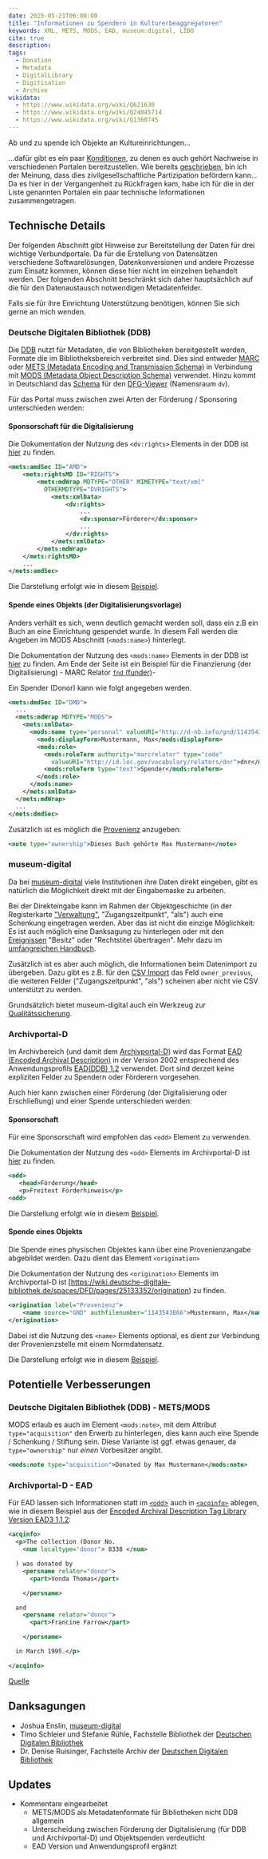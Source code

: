```yaml
---
date: 2025-05-21T06:00:00
title: "Informationen zu Spendern in Kulturerbeaggregatoren"
keywords: XML, METS, MODS, EAD, museum:digital, LIDO
cite: true
description:
tags:
  - Donation
  - Metadata
  - DigitalLibrary
  - Digitisation
  - Archive
wikidata:
  - https://www.wikidata.org/wiki/Q621630
  - https://www.wikidata.org/wiki/Q24045714
  - https://www.wikidata.org/wiki/Q1360745
---
```


Ab und zu spende ich Objekte an Kultureinrichtungen...
<!--more-->
...dafür gibt es ein paar [Konditionen](https://christianmahnke.de/collections/#aktiver-spender), zu denen es auch gehört Nachweise in verschiedenen Portalen bereitzustellen. Wie bereits [geschrieben](/post/archives-citizen-participation/), bin ich der Meinung, dass dies zivilgesellschaftliche Partizipation befördern kann...
Da es hier in der Vergangenheit zu Rückfragen kam, habe ich für die in der Liste genannten Portalen ein paar technische Informationen zusammengetragen.

## Technische Details

Der folgenden Abschnitt gibt Hinweise zur Bereitstellung der Daten für drei wichtige Verbundportale. Da für die Erstellung von Datensätzen verschiedene Softwarelösungen, Datenkonversionen und andere Prozesse zum Einsatz kommen, können diese hier nicht im einzelnen behandelt werden. Der folgenden Abschnitt beschränkt sich daher hauptsächlich auf die für den Datenaustausch notwendigen Metadatenfelder.

Falls sie für ihre Einrichtung Unterstützung benötigen, können Sie sich gerne an mich wenden.

### Deutsche Digitalen Bibliothek (DDB)

Die [DDB](https://www.deutsche-digitale-bibliothek.de/) nutzt für Metadaten, die von Bibliotheken bereitgestellt werden, Formate die im Bibliotheksbereich verbreitet sind. Dies sind entweder [MARC](https://www.loc.gov/marc/) oder [METS (Metadata Encoding and Transmission Schema)](https://www.loc.gov/standards/mets/) in Verbindung mit [MODS (Metadata Object Description Schema)](https://www.loc.gov/standards/mods/) verwendet. Hinzu kommt in Deutschland das [Schema](https://dfg-viewer.de/fileadmin/groups/dfgviewer/METS-Anwendungsprofil_2.3.1.pdf#page=27) für den [DFG-Viewer](https://dfg-viewer.de/) (Namensraum `dv`).

Für das Portal muss zwischen zwei Arten der Förderung / Sponsoring unterschieden werden:

#### Sponsorschaft für die Digitalisierung

Die Dokumentation der Nutzung des `<dv:rights>` Elements in der DDB ist [hier](https://wiki.deutsche-digitale-bibliothek.de/x/ssIeB) zu finden.

```xml
<mets:amdSec ID="AMD">
    <mets:rightsMD ID="RIGHTS">
        <mets:mdWrap MDTYPE="OTHER" MIMETYPE="text/xml"
          OTHERMDTYPE="DVRIGHTS">
            <mets:xmlData>
                <dv:rights>
                    ...
                    <dv:sponsor>Förderer</dv:sponsor>
                    ...
                </dv:rights>
            </mets:xmlData>
        </mets:mdWrap>
    </mets:rightsMD>
    ...
</mets:amdSec>

```

Die Darstellung erfolgt wie in diesem [Beispiel](http://www.deutsche-digitale-bibliothek.de/item/VOL7G43KNY6TE3ZRJSEBZHKTMM6USWPC).

#### Spende eines Objekts (der Digitalisierungsvorlage)

Anders verhält es sich, wenn deutlich gemacht werden soll, dass ein z.B ein Buch an eine Einrichtung gespendet wurde. In diesem Fall werden die Angeben im MODS Abschnitt (`<mods:name>`) hinterlegt.

Die Dokumentation der Nutzung des `<mods:name>` Elements in der DDB ist [hier](https://wiki.deutsche-digitale-bibliothek.de/spaces/DFD/pages/19006819/name) zu finden. Am Ende der Seite ist ein Beispiel für die Finanzierung (der Digitalisierung) - MARC Relator [`fnd` (funder)](https://id.loc.gov/vocabulary/relators/fnd.html)-

Ein Spender (Donor) kann wie folgt angegeben werden.

```xml
<mets:dmdSec ID="DMD">
  ...
  <mets:mdWrap MDTYPE="MODS">
    <mets:xmlData>
      <mods:name type="personal" valueURI="http://d-nb.info/gnd/1143543866">
        <mods:displayForm>Mustermann, Max</mods:displayForm>
        <mods:role>
          <mods:roleTerm authority="marcrelator" type="code"
            valueURI="http://id.loc.gov/vocabulary/relators/dnr">dnr</mods:roleTerm>
          <mods:roleTerm type="text">Spender</mods:roleTerm>
        </mods:role>
      </mods:name>
    </mets:xmlData>
  </mets:mdWrap>
  ...
</mets:dmdSec>
```

Zusätzlich ist es möglich die [Provenienz](https://wiki.deutsche-digitale-bibliothek.de/spaces/DFD/pages/19006846/note) anzugeben:

```xml
<note type="ownership">Dieses Buch gehörte Max Mustermann</note>
```

### museum-digital

Da bei [museum-digital](https://www.museum-digital.de/) viele Institutionen ihre Daten direkt eingeben, gibt es natürlich die Möglichkeit direkt mit der Eingabemaske zu arbeiten.

Bei der Direkteingabe kann im Rahmen der Objektgeschichte (in der Registerkarte ["Verwaltung"](https://de.handbook.museum-digital.info/musdb/Objekte/Registerkarten-Standard/Verwaltung.html), "Zugangszeitpunkt", "als") auch eine Schenkung eingetragen werden. Aber das ist nicht die einzige Möglichkeit: Es ist auch möglich eine Danksagung zu hinterlegen oder mit den [Ereignissen](https://de.handbook.museum-digital.info/Grundkonzepte/Ereignistypen.html) "Besitz" oder "Rechtstitel übertragen".
Mehr dazu im [umfangreichen Handbuch](https://de.handbook.museum-digital.info/musdb/Objekte/Registerkarten-Standard/Verwaltung.html).

Zusätzlich ist es aber auch möglich, die Informationen beim Datenimport zu übergeben.
Dazu gibt es z.B. für den [CSV Import](https://csvxml.imports.museum-digital.org/) das Feld `owner_previous`, die weiteren Felder ("Zugangszeitpunkt", "als") scheinen aber nicht vie CSV unterstützt zu werden.

Grundsätzlich bietet museum-digital auch ein Werkzeug zur [Qualitätssicherung](https://quality.museum-digital.org/).

### Archivportal-D

Im Archivbereich (und damit dem [Archivportal-D](https://www.archivportal-d.de/)) wird das Format [EAD (Encoded Archival Description)](https://www.loc.gov/ead/) in der Version 2002 entsprechend des Anwendungsprofils [EAD(DDB) 1.2](https://github.com/Deutsche-Digitale-Bibliothek/ddb-metadata-ead) verwendet. Dort sind derzeit keine expliziten Felder zu Spendern oder Förderern vorgesehen.

Auch hier kann zwischen einer Förderung (der Digitalisierung oder Erschließung) und einer Spende unterschieden werden:

#### Sponsorschaft

Für eine Sponsorschaft wird empfohlen das `<odd>` Element zu verwenden.

Die Dokumentation der Nutzung des `<odd>` Elements im Archivportal-D ist [hier](https://wiki.deutsche-digitale-bibliothek.de/spaces/DFD/pages/25133350/odd) zu finden.

```xml
<odd>
   <head>Förderung</head>
   <p>Freitext Förderhinweis</p>
<odd>
```

Die Darstellung erfolgt wie in diesem [Beispiel](http://www.archivportal-d.de/item/HX25DBKQOI2VOPJ77FGM3FITCBHWJWPS).

#### Spende eines Objekts

Die Spende eines physischen Objektes kann über eine Provenienzangabe abgebildet werden. Dazu dient das Element `<origination>`

Die Dokumentation der Nutzung des `<origination>` Elements im Archivportal-D ist [https://wiki.deutsche-digitale-bibliothek.de/spaces/DFD/pages/25133352/origination) zu finden.

```xml
<origination label="Provenienz">            
    <name source="GND" authfilenumber="1143543866">Mustermann, Max</name>        
</origination>
```

Dabei ist die Nutzung des `<name>` Elements optional, es dient zur Verbindung der Provenienzstelle mit einem Normdatensatz.

Die Darstellung erfolgt wie in diesem [Beispiel](https://www.archivportal-d.de/item/SJ4W777QFAG3T6UX5PTPGPUKWELI5QH5).

## Potentielle Verbesserungen

### Deutsche Digitalen Bibliothek (DDB) - METS/MODS

MODS erlaub es auch im Element `<mods:note>`, mit dem Attribut `type="acquisition"` den Erwerb zu hinterlegen, dies kann auch eine Spende / Schenkung / Stiftung sein. Diese Variante ist ggf. etwas genauer, da `type="ownership"` nur _einen_ Vorbesitzer angibt.

```xml
<mods:note type="acquisition">Donated by Max Mustermann</mods:note>
```

### Archivportal-D - EAD

Für EAD lassen sich Informationen statt im [`<odd`>](https://www.loc.gov/ead/EAD3taglib/EAD3-TL-eng.html#elem-odd) auch in [`<acqinfo>`](https://www.loc.gov/ead/EAD3taglib/EAD3-TL-eng.html#elem-acqinfo) ablegen, wie in diesem Beispiel aus der [Encoded Archival Description Tag Library Version EAD3 1.1.2](https://www.loc.gov/ead/EAD3taglib/EAD3-TL-eng.html):

```xml
<acqinfo>
  <p>The collection (Donor No.
    <num localtype="donor"> 8338 </num>

  ) was donated by
    <persname relator="donor">
      <part>Vonda Thomas</part>

    </persname>

  and
    <persname relator="donor">
      <part>Francine Farrow</part>

    </persname>

  in March 1995.</p>

</acqinfo>
```
[Quelle](https://www.loc.gov/ead/EAD3taglib/EAD3-TL-eng.html#elem-num)

## Danksagungen

* Joshua Enslin, [museum-digital](https://www.museum-digital.de/)
* Timo Schleier und Stefanie Rühle, Fachstelle Bibliothek der [Deutschen Digitalen Bibliothek](https://www.deutsche-digitale-bibliothek.de/)
* Dr. Denise Ruisinger, Fachstelle Archiv der [Deutschen Digitalen Bibliothek](https://www.deutsche-digitale-bibliothek.de/)

## Updates

* Kommentare eingearbeitet
  * METS/MODS als Metadatenformate für Bibliotheken nicht DDB allgemein
  * Unterscheidung zwischen Förderung der Digitalisierung (für DDB und Archivportal-D) und Objektspenden verdeutlicht
  * EAD Version und Anwendungsprofil ergänzt
